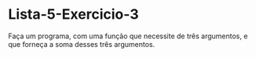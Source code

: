# Lista-5-Exercicio-3
Faça um programa, com uma função que necessite de três argumentos, e que forneça a soma desses três argumentos.
